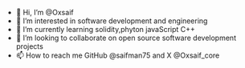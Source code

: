 - 👋 Hi, I’m @Oxsaif
- 👀 I’m interested in software development and engineering
- 🌱 I’m currently learning solidity,phyton javaScript C++
- 💞️ I’m looking to collaborate on open source software development projects
- 📫 How to reach me GitHub @saifman75 and X @Oxsaif_core

<!---
/Oxsaif is a ✨ special ✨ repository because its `README.md` (this file) appears on your GitHub profile.
You can click the Preview link to take a look at your changes.
--->
